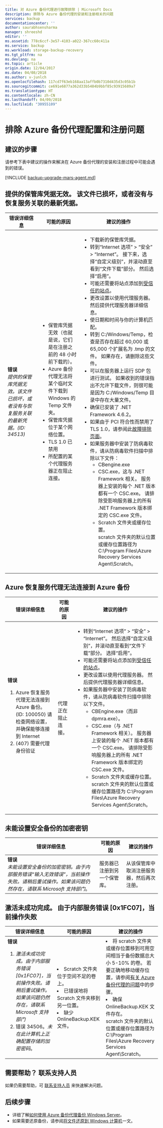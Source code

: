 ```yaml
---
title: 对 Azure 备份代理进行故障排除 | Microsoft Docs
description: 排除与 Azure 备份代理的安装和注册相关的问题
services: backup
documentationcenter: ''
author: saurabhsensharma
manager: shreeshd
editor: ''
ms.assetid: 778c6ccf-3e57-4103-a022-367cc60c411a
ms.service: backup
ms.workload: storage-backup-recovery
ms.tgt_pltfrm: na
ms.devlang: na
ms.topic: article
origin.date: 12/04/2017
ms.date: 04/08/2018
ms.author: v-junlch
ms.openlocfilehash: 117cd7f63eb168aa13affb0b7310d435d3c05b1b
ms.sourcegitcommit: ce691e6877a362d33b5484b9bbf85c93915689a7
ms.translationtype: HT
ms.contentlocale: zh-CN
ms.lasthandoff: 04/09/2018
ms.locfileid: "30955109"
---
```

# <a name="troubleshoot-azure-backup-agent-configuration-and-registration-issues"></a>排除 Azure 备份代理配置和注册问题
## <a name="recommended-steps"></a>建议的步骤
请参考下表中建议的操作来解决在 Azure 备份代理的安装和注册过程中可能会遇到的错误。

[!INCLUDE [backup-upgrade-mars-agent.md](../../includes/backup-upgrade-mars-agent.md)]

## <a name="invalid-vault-credentials-provided-the-file-is-either-corrupted-or-does-not-have-the-latest-credentials-associated-with-recovery-service"></a>提供的保管库凭据无效。 该文件已损坏，或者没有与恢复服务关联的最新凭据。
| 错误详细信息 | 可能的原因 | 建议的操作 |
| ---     | ---     | ---    |
| **错误** </br> *提供的保管库凭据无效。该文件已损坏，或者没有与恢复服务关联的最新凭据。(ID: 34513)* | <ul><li> 保管库凭据无效（也就是说，它们是在注册之前的 48 小时前下载的）。<li>Azure 备份代理无法将某个临时文件下载到 Windows 的 Temp 文件夹。 <li>保管库凭据位于某个网络位置。 <li>TLS 1.0 已禁用<li> 所配置的某个代理服务器正在阻止连接。 <br> |  <ul><li>下载新的保管库凭据。<li>转到“Internet 选项” > “安全” > “Internet”。 接下来，选择“自定义级别”，并滚动直至看到“文件下载”部分。 然后选择“启用”。<li>可能还需要将站点添加到[受信任的站点](/backup/backup-try-azure-backup-in-10-mins#network-and-connectivity-requirements)。<li>更改设置以使用代理服务器。 然后提供代理服务器详细信息。 <li> 使日期和时间与你的计算机匹配。<li>转到 C:/Windows/Temp，检查是否存在超过 60,000 或 65,000 个扩展名为 .tmp 的文件。 如果存在，请删除这些文件。<li>可以在服务器上运行 SDP 包进行测试。 如果收到的错误指出不允许下载文件，则很可能是因为 C:/Windows/Temp 目录中存在大量文件。<li>确保已安装了 .NET Framework 4.6.2。 <li>如果由于 PCI 符合性而禁用了 TLS 1.0，请参阅此[故障排除页面](https://support.microsoft.com/help/4022913)。 <li>如果服务器中安装了防病毒软件，请从防病毒软件扫描中排除以下文件： <ul><li>CBengine.exe<li>CSC.exe，这与 .NET Framework 相关。 服务器上安装的每个 .NET 版本都有一个 CSC.exe。 请排除受影响服务器上的所有 .NET Framework 版本绑定的 CSC.exe 文件。 <li>Scratch 文件夹或缓存位置。 <br>scratch 文件夹的默认位置或缓存位置路径为 C:\Program Files\Azure Recovery Services Agent\Scratch。

## <a name="the-azure-recovery-service-agent-was-unable-to-connect-to-azure-backup"></a>Azure 恢复服务代理无法连接到 Azure 备份

| 错误详细信息 | 可能的原因 | 建议的操作 |
| ---     | ---     | ---    |
| **错误** </br><ol><li>Azure 恢复服务代理无法连接到 Azure 备份。(ID: 100050) 请检查网络设置，并确保能够连接到 Internet<li>(407) 需要代理身份验证 |代理正在阻止连接。 |  <ul><li>转到“Internet 选项” > “安全” > “Internet”。 然后选择“自定义级别”，并滚动直至看到“文件下载”部分。 选择“启用”。<li>可能还需要将站点添加到[受信任的站点](/backup/backup-try-azure-backup-in-10-mins#network-and-connectivity-requirements)。<li>更改设置以使用代理服务器。 然后提供代理服务器详细信息。 <li>如果服务器中安装了防病毒软件，请从防病毒软件扫描中排除以下文件。 <ul><li>CBEngine.exe（而非 dpmra.exe）。<li>CSC.exe（与 .NET Framework 相关）。 服务器上安装的每个 .NET 版本都有一个 CSC.exe。 请排除受影响服务器上的所有 .NET Framework 版本绑定的 CSC.exe 文件。 <li>Scratch 文件夹或缓存位置。 <br>scratch 文件夹的默认位置或缓存位置路径为 C:\Program Files\Azure Recovery Services Agent\Scratch。

## <a name="failed-to-set-the-encryption-key-for-secure-backups"></a>未能设置安全备份的加密密钥

| 错误详细信息 | 可能的原因 | 建议的操作 |
| ---     | ---     | ---    |      
| **错误** </br>*未能设置安全备份的加密密钥。由于内部服务错误“输入无效错误”，当前操作失败。请稍后重试操作。如果该问题仍然存在，请联系 Microsoft 支持部门*。 |服务器已注册到另一个保管库。| 从该保管库中取消注册服务器，然后再次注册。

## <a name="the-activation-did-not-complete-successfully-the-current-operation-failed-due-to-an-internal-service-error-0x1fc07"></a>激活未成功完成。 由于内部服务错误 [0x1FC07]，当前操作失败

| 错误详细信息 | 可能的原因 | 建议的操作 |
| ---     | ---     | ---    |          
| **错误** </br><ol><li>*激活未成功完成。由于内部服务错误 [0x1FC07]，当前操作失败。请稍后重试操作。如果该问题仍然存在，请联系 Microsoft 支持部门* <li>错误 34506。*未在此计算机上正确配置存储的加密密码*。 | <li> Scratch 文件夹位于空间不足的卷上。 <li> 已错误地将 Scratch 文件夹移到另一位置。 <li> 缺少 OnlineBackup.KEK 文件。 | <li>将 scratch 文件夹或缓存位置移到可用空间相当于备份数据总大小 5-10% 的卷。 若要正确地移动缓存位置，请参阅[有关 Azure 备份代理的问题](/backup/backup-azure-file-folder-backup-faq#backup)中的步骤。<li> 确保 OnlineBackup.KEK 文件存在。 <br>scratch 文件夹的默认位置或缓存位置路径为 C:\Program Files\Azure Recovery Services Agent\Scratch。

## <a name="need-help-contact-support"></a>需要帮助？ 联系支持人员
如果仍需要帮助，可 [联系支持人员](https://portal.azure.cn/?#blade/Microsoft_Azure_Support/HelpAndSupportBlade) 来快速解决问题。

## <a name="next-steps"></a>后续步骤
- 详细了解[如何使用 Azure 备份代理备份 Windows Server](tutorial-backup-windows-server-to-azure.md)。
- 如果需要还原备份，请参阅[将文件还原到 Windows 计算机](backup-azure-restore-windows-server.md)一文。

<!-- Update_Description: wording update -->
